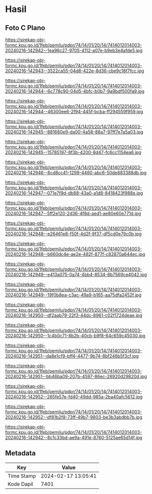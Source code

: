 # Hasil

## Foto C Plano

https://sirekap-obj-formc.kpu.go.id/1feb/pemilu/pdpr/74/14/01/20/14/7414012014003-20240216-142942--1ea96c27-9705-4112-a07e-b9eb3e4afde5.jpg

https://sirekap-obj-formc.kpu.go.id/1feb/pemilu/pdpr/74/14/01/20/14/7414012014003-20240216-142943--3522ca55-04d8-422e-8d36-cbe9c18f7fcc.jpg

https://sirekap-obj-formc.kpu.go.id/1feb/pemilu/pdpr/74/14/01/20/14/7414012014003-20240216-142944--6c778c90-04d5-4bfc-b0b7-9a9bdf500fa9.jpg

https://sirekap-obj-formc.kpu.go.id/1feb/pemilu/pdpr/74/14/01/20/14/7414012014003-20240216-142944--46300ee6-2f94-445f-bcba-ff294559f959.jpg

https://sirekap-obj-formc.kpu.go.id/1feb/pemilu/pdpr/74/14/01/20/14/7414012014003-20240216-142945--881680e9-da00-4a58-88a7-97ff7e7a5a03.jpg

https://sirekap-obj-formc.kpu.go.id/1feb/pemilu/pdpr/74/14/01/20/14/7414012014003-20240216-142945--15785197-8f3b-4200-8d47-fc6cc1154ea6.jpg

https://sirekap-obj-formc.kpu.go.id/1feb/pemilu/pdpr/74/14/01/20/14/7414012014003-20240216-142946--8cd8cc41-1299-4460-abc6-50de883388db.jpg

https://sirekap-obj-formc.kpu.go.id/1feb/pemilu/pdpr/74/14/01/20/14/7414012014003-20240216-142947--071e7f9d-db88-43a0-a1d8-8418423f988e.jpg

https://sirekap-obj-formc.kpu.go.id/1feb/pemilu/pdpr/74/14/01/20/14/7414012014003-20240216-142947--5ff2e120-2d36-4f8d-aed1-ae80e60e771d.jpg

https://sirekap-obj-formc.kpu.go.id/1feb/pemilu/pdpr/74/14/01/20/14/7414012014003-20240216-142948--e26461e8-f50f-4d2f-9f37-df5cd0e79c0b.jpg

https://sirekap-obj-formc.kpu.go.id/1feb/pemilu/pdpr/74/14/01/20/14/7414012014003-20240216-142948--b660dc4e-ae2e-482f-877f-c82870a644ec.jpg

https://sirekap-obj-formc.kpu.go.id/1feb/pemilu/pdpr/74/14/01/20/14/7414012014003-20240216-142949--e413a075-0a74-4bb4-8534-8b7569ce4042.jpg

https://sirekap-obj-formc.kpu.go.id/1feb/pemilu/pdpr/74/14/01/20/14/7414012014003-20240216-142949--19f0b8ea-c3ac-49a9-b165-aa75dfa2452f.jpg

https://sirekap-obj-formc.kpu.go.id/1feb/pemilu/pdpr/74/14/01/20/14/7414012014003-20240216-142950--df2aab79-22f3-44dc-8961-c02f1724deae.jpg

https://sirekap-obj-formc.kpu.go.id/1feb/pemilu/pdpr/74/14/01/20/14/7414012014003-20240216-142950--1c4b0c71-8b2b-40cb-b9f8-64c659c45030.jpg

https://sirekap-obj-formc.kpu.go.id/1feb/pemilu/pdpr/74/14/01/20/14/7414012014003-20240216-142951--da8e1cf9-bff4-4477-9b74-8bf246b5f3cf.jpg

https://sirekap-obj-formc.kpu.go.id/1feb/pemilu/pdpr/74/14/01/20/14/7414012014003-20240216-142951--bb46ba09-207b-4597-86ec-28920d29820d.jpg

https://sirekap-obj-formc.kpu.go.id/1feb/pemilu/pdpr/74/14/01/20/14/7414012014003-20240216-142952--265fe57e-fd40-49dd-985a-2ba40afc5612.jpg

https://sirekap-obj-formc.kpu.go.id/1feb/pemilu/pdpr/74/14/01/20/14/7414012014003-20240216-142952--df81b2f8-73ff-49b7-9803-be3b3abdbb7b.jpg

https://sirekap-obj-formc.kpu.go.id/1feb/pemilu/pdpr/74/14/01/20/14/7414012014003-20240216-142942--8c1c33bd-ae9a-491e-8760-5125ae65d14f.jpg


## Metadata

| Key        | Value               |
| ---------- | ------------------- |
| Time Stamp | 2024-02-17 13:05:41 |
| Kode Dapil | 7401                |



